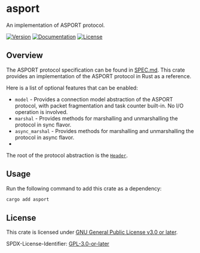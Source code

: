 # asport

An implementation of ASPORT protocol.

[![Version](https://img.shields.io/crates/v/asport.svg?style=flat)](https://crates.io/crates/asport)
[![Documentation](https://img.shields.io/badge/docs-release-brightgreen.svg?style=flat)](https://docs.rs/asport)
[![License](https://img.shields.io/crates/l/asport.svg?style=flat)](https://github.com/AkinoKaede/asport/blob/main/LICENSE)

## Overview

The ASPORT protocol specification can be found in [SPEC.md](https://github.com/AkinoKaede/asport/blob/main/SPEC.md). This crate provides an implementation of the ASPORT protocol in Rust as a reference.

Here is a list of optional features that can be enabled:

- `model` - Provides a connection model abstraction of the ASPORT protocol, with packet fragmentation and task counter built-in. No I/O operation is involved.
- `marshal` - Provides methods for marshalling and unmarshalling the protocol in sync flavor.
- `async_marshal` - Provides methods for marshalling and unmarshalling the protocol in async flavor.
- 
The root of the protocol abstraction is the [`Header`](https://docs.rs/asport/latest/asport/enum.Header.html).

## Usage

Run the following command to add this crate as a dependency:

```bash
cargo add asport
```

## License
This crate is licensed under [GNU General Public License v3.0 or later](https://github.com/AkinoKaede/asport/blob/main/LICENSE).

SPDX-License-Identifier: [GPL-3.0-or-later](https://spdx.org/licenses/GPL-3.0-or-later.html)